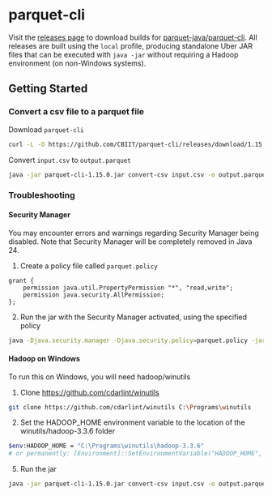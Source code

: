 # parquet-cli

Visit the [releases page](https://github.com/CBIIT/parquet-cli/releases) to download builds for [parquet-java/parquet-cli](https://github.com/apache/parquet-java/tree/master/parquet-cli). All releases are built using the `local` profile, producing standalone Uber JAR files that can be executed with `java -jar` without requiring a Hadoop environment (on non-Windows systems).

## Getting Started

### Convert a csv file to a parquet file

Download `parquet-cli`
```sh
curl -L -O https://github.com/CBIIT/parquet-cli/releases/download/1.15.0/parquet-cli-1.15.0.jar
```

Convert `input.csv` to `output.parquet`
```sh
java -jar parquet-cli-1.15.0.jar convert-csv input.csv -o output.parquet
```


### Troubleshooting

#### Security Manager
You may encounter errors and warnings regarding Security Manager being disabled. Note that Security Manager will be completely removed in Java 24.

1. Create a policy file called `parquet.policy`
```
grant {
    permission java.util.PropertyPermission "*", "read,write";
    permission java.security.AllPermission;
};
```

2. Run the jar with the Security Manager activated, using the specified policy
```sh
java -Djava.security.manager -Djava.security.policy=parquet.policy -jar parquet-cli-1.15.0.jar convert-csv input.csv -o output.parquet
```



#### Hadoop on Windows
To run this on Windows, you will need hadoop/winutils

1. Clone https://github.com/cdarlint/winutils
```sh 
git clone https://github.com/cdarlint/winutils C:\Programs\winutils
```
2. Set the HADOOP_HOME environment variable to the location of the winutils/hadoop-3.3.6 folder
```sh
$env:HADOOP_HOME = "C:\Programs\winutils\hadoop-3.3.6"
# or permanently: [Environment]::SetEnvironmentVariable("HADOOP_HOME", "C:\Programs\winutils\hadoop-3.3.6", "User")
```
5. Run the jar
```sh
java -jar parquet-cli-1.15.0.jar convert-csv input.csv -o output.parquet
```
